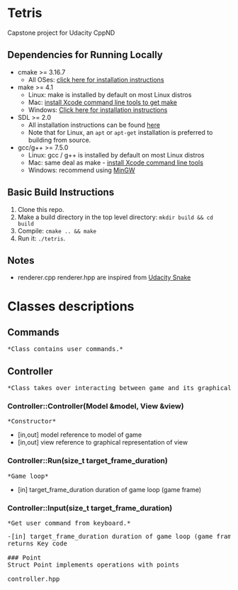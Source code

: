 # Tetris
Capstone project for Udacity CppND
## Dependencies for Running Locally
- cmake >= 3.16.7
  - All OSes: [click here for installation instructions](https://cmake.org/install/)
- make >= 4.1
  - Linux: make is installed by default on most Linux distros
  - Mac: [install Xcode command line tools to get make](https://developer.apple.com/xcode/features/)
  - Windows: [Click here for installation instructions](http://gnuwin32.sourceforge.net/packages/make.htm)
- SDL >= 2.0
  - All installation instructions can be found [here](https://wiki.libsdl.org/Installation)
  - Note that for Linux, an `apt` or `apt-get` installation is preferred to building from source.
- gcc/g++ >= 7.5.0
  - Linux: gcc / g++ is installed by default on most Linux distros
  - Mac: same deal as make - [install Xcode command line tools](https://developer.apple.com/xcode/features/)
  - Windows: recommend using [MinGW](http://www.mingw.org/)

## Basic Build Instructions

1. Clone this repo.
2. Make a build directory in the top level directory: `mkdir build && cd build`
3. Compile: `cmake .. && make`
4. Run it: `./tetris`.

## Notes
- renderer.cpp renderer.hpp are inspired from [Udacity Snake](https://github.com/udacity/CppND_Capstone_Snake_Game)

# Classes descriptions
## Commands
<pre>*Class contains user commands.*</pre>
## Controller 
<pre>*Class takes over interacting between game and its graphical representation.*</pre>
### Controller::Controller(Model &model, View &view)
<pre>*Constructor*</pre>
- [in,out] model reference to model of game
- [in,out] view reference to graphical representation of view

### Controller::Run(size_t target_frame_duration)
<pre>*Game loop*</pre>
- [in] target_frame_duration duration of game loop (game frame)

### Controller::Input(size_t target_frame_duration)
<pre>*Get user command from keyboard.*<pre>
-[in] target_frame_duration duration of game loop (game frame)
returns Key code

### Point
Struct Point implements operations with points

controller.hpp